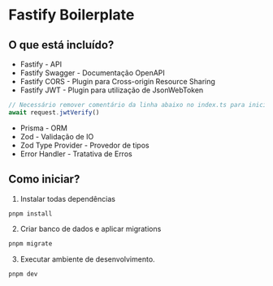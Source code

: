 # Fastify Boilerplate

## O que está incluído?

- Fastify - API
- Fastify Swagger - Documentação OpenAPI
- Fastify CORS - Plugin para Cross-origin Resource Sharing
- Fastify JWT - Plugin para utilização de JsonWebToken

```ts
// Necessário remover comentário da linha abaixo no index.ts para iniciar a verificação.
await request.jwtVerify()
```

- Prisma - ORM
- Zod - Validação de IO
- Zod Type Provider - Provedor de tipos
- Error Handler - Tratativa de Erros

## Como iniciar?

1. Instalar todas dependências

```bash
pnpm install
```

2. Criar banco de dados e aplicar migrations

```bash
pnpm migrate
```

3. Executar ambiente de desenvolvimento.

```bash
pnpm dev
```
